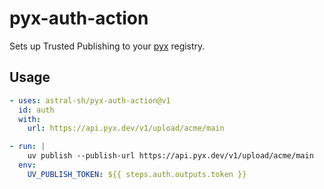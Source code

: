# pyx-auth-action

Sets up Trusted Publishing to your [pyx](https://docs.pyx.dev) registry.

## Usage

```yaml
- uses: astral-sh/pyx-auth-action@v1
  id: auth
  with:
    url: https://api.pyx.dev/v1/upload/acme/main

- run: |
    uv publish --publish-url https://api.pyx.dev/v1/upload/acme/main
  env:
    UV_PUBLISH_TOKEN: ${{ steps.auth.outputs.token }}
```
